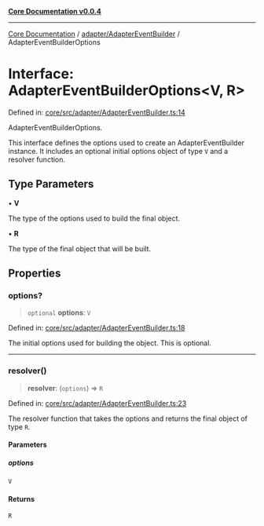 [**Core Documentation v0.0.4**](../../../README.md)

***

[Core Documentation](../../../modules.md) / [adapter/AdapterEventBuilder](../README.md) / AdapterEventBuilderOptions

# Interface: AdapterEventBuilderOptions\<V, R\>

Defined in: [core/src/adapter/AdapterEventBuilder.ts:14](https://github.com/stonemjs/core/blob/93efe04ef1a71ad6f49c3b315da54d45ace50f23/src/adapter/AdapterEventBuilder.ts#L14)

AdapterEventBuilderOptions.

This interface defines the options used to create an AdapterEventBuilder instance.
It includes an optional initial options object of type `V` and a resolver function.

## Type Parameters

• **V**

The type of the options used to build the final object.

• **R**

The type of the final object that will be built.

## Properties

### options?

> `optional` **options**: `V`

Defined in: [core/src/adapter/AdapterEventBuilder.ts:18](https://github.com/stonemjs/core/blob/93efe04ef1a71ad6f49c3b315da54d45ace50f23/src/adapter/AdapterEventBuilder.ts#L18)

The initial options used for building the object. This is optional.

***

### resolver()

> **resolver**: (`options`) => `R`

Defined in: [core/src/adapter/AdapterEventBuilder.ts:23](https://github.com/stonemjs/core/blob/93efe04ef1a71ad6f49c3b315da54d45ace50f23/src/adapter/AdapterEventBuilder.ts#L23)

The resolver function that takes the options and returns the final object of type `R`.

#### Parameters

##### options

`V`

#### Returns

`R`
